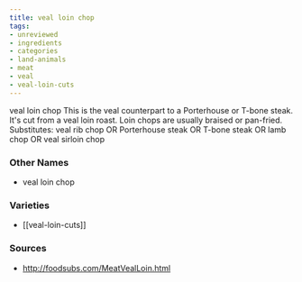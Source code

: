 ```yaml
---
title: veal loin chop
tags:
- unreviewed
- ingredients
- categories
- land-animals
- meat
- veal
- veal-loin-cuts
---
```

veal loin chop This is the veal counterpart to a Porterhouse or T-bone steak. It's cut from a veal loin roast. Loin chops are usually braised or pan-fried. Substitutes: veal rib chop OR Porterhouse steak OR T-bone steak OR lamb chop OR veal sirloin chop

### Other Names

* veal loin chop

### Varieties

* [[veal-loin-cuts]]

### Sources
* http://foodsubs.com/MeatVealLoin.html
